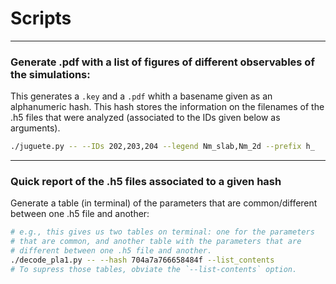 # Scripts

---
### Generate .pdf with a list of figures of different observables of the simulations:
This generates a `.key` and a `.pdf` whith a basename given as an alphanumeric hash.
This hash stores the information on the filenames of the .h5 files that were 
analyzed (associated to the IDs given below as arguments).
```bash
./juguete.py -- --IDs 202,203,204 --legend Nm_slab,Nm_2d --prefix h_
```


---
### Quick report of the .h5 files associated to a given hash
 Generate a table (in terminal) of the parameters that are common/different between one .h5 file and another:
```bash
# e.g., this gives us two tables on terminal: one for the parameters 
# that are common, and another table with the parameters that are 
# different between one .h5 file and another.
./decode_pla1.py -- --hash 704a7a766658484f --list_contents
# To supress those tables, obviate the `--list-contents` option.
```


<!--- EOF -->
